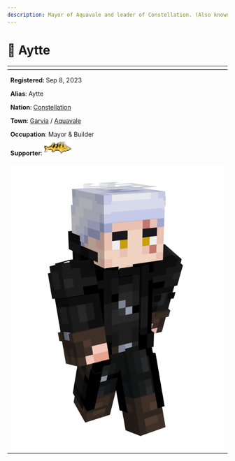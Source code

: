 ```yaml
---
description: Mayor of Aquavale and leader of Constellation. (Also known as SwineFeather)
---
```


# 👤 Aytte

<table data-view="cards" data-full-width="false"><thead><tr><th></th></tr></thead><tbody><tr><td><p><strong>Registered:</strong> Sep 8, 2023</p><p><strong>Alias</strong>: Aytte</p><p><strong>Nation</strong>: <a href="../nations/present-nations/constellation.md">Constellation</a></p><p><strong>Town</strong>: <a href="../towns/finland-region/province-of-garvia/garvia/">Garvia</a> / <a href="../towns/finland-region/aquavale.md">Aquavale</a></p><p><strong>Occupation</strong>: Mayor &#x26; Builder<br><strong>Supporter</strong>: <img src="../../../.gitbook/assets/image.png" alt="" data-size="line"></p></td></tr><tr><td><img src="../../../.gitbook/assets/Aytte-skin.png" alt="Aytte skin"></td></tr></tbody></table>
